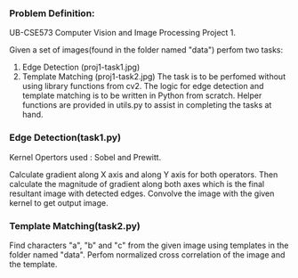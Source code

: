 ### Problem Definition:
UB-CSE573 Computer Vision and Image Processing Project 1.

Given a set of images(found in the folder named "data") perfom two tasks:
1. Edge Detection (proj1-task1.jpg)
2. Template Matching (proj1-task2.jpg)
The task is to be perfomed without using library functions from cv2. 
The logic for edge detection and template matching is to be written in Python from scratch. 
Helper functions are provided in utils.py to assist in completing the tasks at hand.


### Edge Detection(task1.py)


Kernel Opertors used : Sobel and Prewitt.

Calculate gradient along X axis and along Y axis for both operators.
Then calculate the magnitude of gradient along both axes which is the final resultant image with detected edges.
Convolve the image with the given kernel to get output image.


### Template Matching(task2.py)

Find characters "a", "b" and "c" from the given image using templates in the folder named "data".
Perfom normalized cross correlation of the image and the template.

